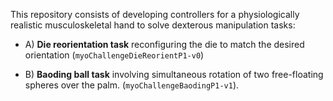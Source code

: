 
This repository consists of developing controllers for a physiologically realistic musculoskeletal hand to solve dexterous manipulation tasks:

- A) **Die reorientation task** reconfiguring the die to match the desired orientation (`myoChallengeDieReorientP1-v0`)

- B) **Baoding ball task** involving simultaneous rotation of two free-floating spheres over the palm. (`myoChallengeBaodingP1-v1`).

